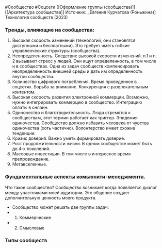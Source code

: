 #Сообщество  #Соцсети 
[[Оформление группы (сообщества)]]
[[Архитектура сообщества]]
Источник: _Евгения Курчатова (Роньжина)] Технология сообществ (2023)

### Тренды, влияющие на сообщества:
1. Высокая скорость изменений (технологий, они становятся доступными и бесплатными). Это требует иметь гибкие управленческие структуры (сообщества). 
2. Неопределенность. Следствие высокой скорости изменений. п.1 и п. 2 вызывают стресс у людей. Они ищут определенность, в том числе и в сообществах. Одна из задач сообществ компенсировать неопределенность внешней среды и дать им определенность внутри сообщества.
3. Количество цифрового потребления. Время проведенное в соцсетях. Борьба за внимание. Конкуренция с развлекательным контентом.
4. Высокая скорость развития электронной коммерции. Возможно, нужно интегрировать коммерцию в сообщество. Интеграцию оплаты в онлайн.
5. Одиночество и благотворительность. Люди стремятся к сообществам, этот термин работает как триггер. Эпидемия одиночества. Сообщество должно избавить человека от чувства одиночества (хоть частично). Волонтерство имеет схожие тенденции.
6. Кризис доверия. Важно уметь формировать доверие.
7. Рост продолжительности жизни. В одном сообществе может быть до 4-х поколений.
8. Массовые инвестиции. В том числе в интересное время препровождение.
9. Метавселенные.

### Фундаментальные аспекты комьюнити-менеджмента.
Что такое сообщество? Сообщество возникает когда появляется диалог между участниками моей аудитории. Это общение создает дополнительную ценность моего продукта.
- Сообщество может решать две группы задач:
- 1. Коммерческие
- 2. Смысловые

### Типы сообществ
